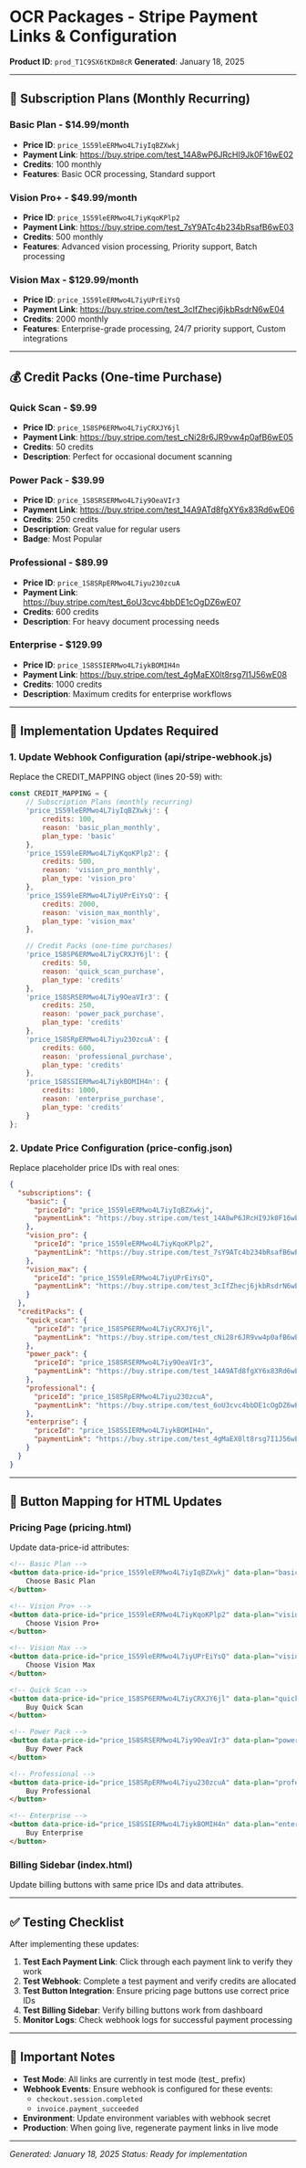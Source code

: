# OCR Packages - Stripe Payment Links & Configuration

**Product ID**: `prod_T1C9SX6tKDm8cR`
**Generated**: January 18, 2025

---

## 🔄 Subscription Plans (Monthly Recurring)

### Basic Plan - $14.99/month
- **Price ID**: `price_1S59leERMwo4L7iyIqBZXwkj`
- **Payment Link**: https://buy.stripe.com/test_14A8wP6JRcHI9Jk0F16wE02
- **Credits**: 100 monthly
- **Features**: Basic OCR processing, Standard support

### Vision Pro+ - $49.99/month
- **Price ID**: `price_1S59leERMwo4L7iyKqoKPlp2`
- **Payment Link**: https://buy.stripe.com/test_7sY9ATc4b234bRsafB6wE03
- **Credits**: 500 monthly
- **Features**: Advanced vision processing, Priority support, Batch processing

### Vision Max - $129.99/month
- **Price ID**: `price_1S59leERMwo4L7iyUPrEiYsQ`
- **Payment Link**: https://buy.stripe.com/test_3cIfZhecj6jkbRsdrN6wE04
- **Credits**: 2000 monthly
- **Features**: Enterprise-grade processing, 24/7 priority support, Custom integrations

---

## 💰 Credit Packs (One-time Purchase)

### Quick Scan - $9.99
- **Price ID**: `price_1S8SP6ERMwo4L7iyCRXJY6jl`
- **Payment Link**: https://buy.stripe.com/test_cNi28r6JR9vw4p0afB6wE05
- **Credits**: 50 credits
- **Description**: Perfect for occasional document scanning

### Power Pack - $39.99
- **Price ID**: `price_1S8SRSERMwo4L7iy9OeaVIr3`
- **Payment Link**: https://buy.stripe.com/test_14A9ATd8fgXY6x83Rd6wE06
- **Credits**: 250 credits
- **Description**: Great value for regular users
- **Badge**: Most Popular

### Professional - $89.99
- **Price ID**: `price_1S8SRpERMwo4L7iyu230zcuA`
- **Payment Link**: https://buy.stripe.com/test_6oU3cvc4bbDE1cOgDZ6wE07
- **Credits**: 600 credits
- **Description**: For heavy document processing needs

### Enterprise - $129.99
- **Price ID**: `price_1S8SSIERMwo4L7iykBOMIH4n`
- **Payment Link**: https://buy.stripe.com/test_4gMaEX0lt8rsg7I1J56wE08
- **Credits**: 1000 credits
- **Description**: Maximum credits for enterprise workflows

---

## 🔧 Implementation Updates Required

### 1. Update Webhook Configuration (api/stripe-webhook.js)
Replace the CREDIT_MAPPING object (lines 20-59) with:

```javascript
const CREDIT_MAPPING = {
    // Subscription Plans (monthly recurring)
    'price_1S59leERMwo4L7iyIqBZXwkj': {
        credits: 100,
        reason: 'basic_plan_monthly',
        plan_type: 'basic'
    },
    'price_1S59leERMwo4L7iyKqoKPlp2': {
        credits: 500,
        reason: 'vision_pro_monthly',
        plan_type: 'vision_pro'
    },
    'price_1S59leERMwo4L7iyUPrEiYsQ': {
        credits: 2000,
        reason: 'vision_max_monthly',
        plan_type: 'vision_max'
    },

    // Credit Packs (one-time purchases)
    'price_1S8SP6ERMwo4L7iyCRXJY6jl': {
        credits: 50,
        reason: 'quick_scan_purchase',
        plan_type: 'credits'
    },
    'price_1S8SRSERMwo4L7iy9OeaVIr3': {
        credits: 250,
        reason: 'power_pack_purchase',
        plan_type: 'credits'
    },
    'price_1S8SRpERMwo4L7iyu230zcuA': {
        credits: 600,
        reason: 'professional_purchase',
        plan_type: 'credits'
    },
    'price_1S8SSIERMwo4L7iykBOMIH4n': {
        credits: 1000,
        reason: 'enterprise_purchase',
        plan_type: 'credits'
    }
};
```

### 2. Update Price Configuration (price-config.json)
Replace placeholder price IDs with real ones:

```json
{
  "subscriptions": {
    "basic": {
      "priceId": "price_1S59leERMwo4L7iyIqBZXwkj",
      "paymentLink": "https://buy.stripe.com/test_14A8wP6JRcHI9Jk0F16wE02"
    },
    "vision_pro": {
      "priceId": "price_1S59leERMwo4L7iyKqoKPlp2",
      "paymentLink": "https://buy.stripe.com/test_7sY9ATc4b234bRsafB6wE03"
    },
    "vision_max": {
      "priceId": "price_1S59leERMwo4L7iyUPrEiYsQ",
      "paymentLink": "https://buy.stripe.com/test_3cIfZhecj6jkbRsdrN6wE04"
    }
  },
  "creditPacks": {
    "quick_scan": {
      "priceId": "price_1S8SP6ERMwo4L7iyCRXJY6jl",
      "paymentLink": "https://buy.stripe.com/test_cNi28r6JR9vw4p0afB6wE05"
    },
    "power_pack": {
      "priceId": "price_1S8SRSERMwo4L7iy9OeaVIr3",
      "paymentLink": "https://buy.stripe.com/test_14A9ATd8fgXY6x83Rd6wE06"
    },
    "professional": {
      "priceId": "price_1S8SRpERMwo4L7iyu230zcuA",
      "paymentLink": "https://buy.stripe.com/test_6oU3cvc4bbDE1cOgDZ6wE07"
    },
    "enterprise": {
      "priceId": "price_1S8SSIERMwo4L7iykBOMIH4n",
      "paymentLink": "https://buy.stripe.com/test_4gMaEX0lt8rsg7I1J56wE08"
    }
  }
}
```

---

## 🎯 Button Mapping for HTML Updates

### Pricing Page (pricing.html)
Update data-price-id attributes:

```html
<!-- Basic Plan -->
<button data-price-id="price_1S59leERMwo4L7iyIqBZXwkj" data-plan="basic">
    Choose Basic Plan
</button>

<!-- Vision Pro+ -->
<button data-price-id="price_1S59leERMwo4L7iyKqoKPlp2" data-plan="vision_pro">
    Choose Vision Pro+
</button>

<!-- Vision Max -->
<button data-price-id="price_1S59leERMwo4L7iyUPrEiYsQ" data-plan="vision_max">
    Choose Vision Max
</button>

<!-- Quick Scan -->
<button data-price-id="price_1S8SP6ERMwo4L7iyCRXJY6jl" data-plan="quick_scan">
    Buy Quick Scan
</button>

<!-- Power Pack -->
<button data-price-id="price_1S8SRSERMwo4L7iy9OeaVIr3" data-plan="power_pack">
    Buy Power Pack
</button>

<!-- Professional -->
<button data-price-id="price_1S8SRpERMwo4L7iyu230zcuA" data-plan="professional">
    Buy Professional
</button>

<!-- Enterprise -->
<button data-price-id="price_1S8SSIERMwo4L7iykBOMIH4n" data-plan="enterprise">
    Buy Enterprise
</button>
```

### Billing Sidebar (index.html)
Update billing buttons with same price IDs and data attributes.

---

## ✅ Testing Checklist

After implementing these updates:

1. **Test Each Payment Link**: Click through each payment link to verify they work
2. **Test Webhook**: Complete a test payment and verify credits are allocated
3. **Test Button Integration**: Ensure pricing page buttons use correct price IDs
4. **Test Billing Sidebar**: Verify billing buttons work from dashboard
5. **Monitor Logs**: Check webhook logs for successful payment processing

---

## 🚨 Important Notes

- **Test Mode**: All links are currently in test mode (test_ prefix)
- **Webhook Events**: Ensure webhook is configured for these events:
  - `checkout.session.completed`
  - `invoice.payment_succeeded`
- **Environment**: Update environment variables with webhook secret
- **Production**: When going live, regenerate payment links in live mode

---

*Generated: January 18, 2025*
*Status: Ready for implementation*